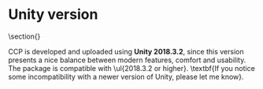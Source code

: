 # Unity version

\section{}

CCP is developed and uploaded using **Unity 2018.3.2**, since this version presents a nice balance between modern features, comfort and usability. The package is compatible with \ul{2018.3.2 or higher}. \textbf{If you notice some incompatibility with a newer version of Unity, please let me know}.

